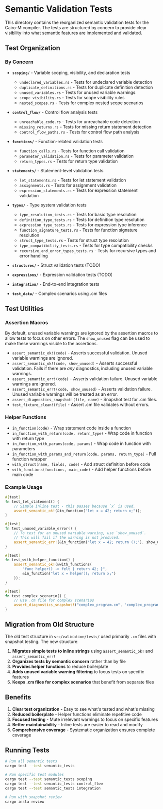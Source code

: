 # Semantic Validation Tests

This directory contains the reorganized semantic validation tests for the
Cairo-M compiler. The tests are structured by concern to provide clear
visibility into what semantic features are implemented and validated.

## Test Organization

### By Concern

- **`scoping/`** - Variable scoping, visibility, and declaration tests

  - `undeclared_variables.rs` - Tests for undeclared variable detection
  - `duplicate_definitions.rs` - Tests for duplicate definition detection
  - `unused_variables.rs` - Tests for unused variable warnings
  - `scope_visibility.rs` - Tests for scope visibility rules
  - `nested_scopes.rs` - Tests for complex nested scope scenarios

- **`control_flow/`** - Control flow analysis tests

  - `unreachable_code.rs` - Tests for unreachable code detection
  - `missing_returns.rs` - Tests for missing return statement detection
  - `control_flow_paths.rs` - Tests for control flow path analysis

- **`functions/`** - Function-related validation tests

  - `function_calls.rs` - Tests for function call validation
  - `parameter_validation.rs` - Tests for parameter validation
  - `return_types.rs` - Tests for return type validation

- **`statements/`** - Statement-level validation tests

  - `let_statements.rs` - Tests for let statement validation
  - `assignments.rs` - Tests for assignment validation
  - `expression_statements.rs` - Tests for expression statement validation

- **`types/`** - Type system validation tests

  - `type_resolution_tests.rs` - Tests for basic type resolution
  - `definition_type_tests.rs` - Tests for definition type resolution
  - `expression_type_tests.rs` - Tests for expression type inference
  - `function_signature_tests.rs` - Tests for function signature resolution
  - `struct_type_tests.rs` - Tests for struct type resolution
  - `type_compatibility_tests.rs` - Tests for type compatibility checks
  - `recursive_and_error_types_tests.rs` - Tests for recursive types and error
    handling

- **`structures/`** - Struct validation tests (TODO)
- **`expressions/`** - Expression validation tests (TODO)
- **`integration/`** - End-to-end integration tests
- **`test_data/`** - Complex scenarios using .cm files

## Test Utilities

### Assertion Macros

By default, unused variable warnings are ignored by the assertion macros to
allow tests to focus on other errors. The `show_unused` flag can be used to make
these warnings visible to the assertions.

- `assert_semantic_ok!(code)` - Asserts successful validation. Unused variable
  warnings are ignored.
- `assert_semantic_ok!(code, show_unused)` - Asserts successful validation.
  Fails if there are _any_ diagnostics, including unused variable warnings.
- `assert_semantic_err!(code)` - Asserts validation failure. Unused variable
  warnings are ignored.
- `assert_semantic_err!(code, show_unused)` - Asserts validation failure. Unused
  variable warnings will be treated as an error.
- `assert_diagnostics_snapshot!(file, name)` - Snapshot test for .cm files.
- `test_fixture_clean!(file)` - Assert .cm file validates without errors.

### Helper Functions

- `in_function(code)` - Wrap statement code inside a function
- `in_function_with_return(code, return_type)` - Wrap code in function with
  return type
- `in_function_with_params(code, params)` - Wrap code in function with
  parameters
- `in_function_with_params_and_return(code, params, return_type)` - Full
  function wrapper
- `with_struct(name, fields, code)` - Add struct definition before code
- `with_functions(functions, main_code)` - Add helper functions before main code

### Example Usage

```rust
#[test]
fn test_let_statement() {
    // Simple inline test - this passes because `x` is used.
    assert_semantic_ok!(&in_function("let x = 42; return x;"));
}

#[test]
fn test_unused_variable_error() {
    // To test for an unused variable warning, use `show_unused`.
    // This will fail if the warning is not produced.
    assert_semantic_err!(&in_function("let x = 42; return ();"), show_unused);
}

#[test]
fn test_with_helper_function() {
    assert_semantic_ok!(&with_functions(
        "func helper() -> felt { return 42; }",
        &in_function("let x = helper(); return x;")
    ));
}

#[test]
fn test_complex_scenario() {
    // Use .cm file for complex scenarios
    assert_diagnostics_snapshot!("complex_program.cm", "complex_program_diagnostics");
}
```

## Migration from Old Structure

The old test structure in `src/validation/tests/` used primarily `.cm` files
with snapshot testing. The new structure:

1. **Migrates simple tests to inline strings** using `assert_semantic_ok!` and
   `assert_semantic_err!`
2. **Organizes tests by semantic concern** rather than by file
3. **Provides helper functions** to reduce boilerplate
4. **Adds unused variable warning filtering** to focus tests on specific
   features
5. **Keeps .cm files for complex scenarios** that benefit from separate files

## Benefits

1. **Clear test organization** - Easy to see what's tested and what's missing
2. **Reduced boilerplate** - Helper functions eliminate repetitive code
3. **Focused testing** - Mute irrelevant warnings to focus on specific features
4. **Better maintainability** - Inline tests are easier to read and modify
5. **Comprehensive coverage** - Systematic organization ensures complete
   coverage

## Running Tests

```bash
# Run all semantic tests
cargo test --test semantic_tests

# Run specific test modules
cargo test --test semantic_tests scoping
cargo test --test semantic_tests control_flow
cargo test --test semantic_tests integration

# Run with snapshot review
cargo insta review
```
